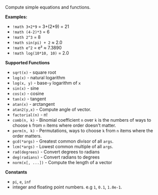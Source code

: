 Compute simple equations and functions.

**Examples:**
* `!math 3+2*9` = 3+(2*9) = 21
* `!math (4-2)*3` = 6
* `!math 2^3` = 8 
* `!math sin(pi) + 2` ≈ 2.0
* `!math e^2` = e² ≈ 7.3890
* `!math log(10*10, 10)` = 2.0

**Supported Functions** 
* `sqrt(x)` - square root
* `log(x)` - natural logarithm
* `log(x, y)` - base-`y` logarithm of `x`
* `sin(x)` - sine
* `cos(x)` - cosine
* `tan(x)` - tangent
* `atan(x)` - arctangent
* `atan2(y,x)` - Compute angle of vector.
* `factorial(n)` - n!
* `comb(n, k)` - Binomial coefficient `n` over `k` is the numbers of ways to choose `k` from `n` items where order doesn't matter.
* `perm(n, k)` - Permutations, ways to choose `k` from `n` items where the order matters.
* `gcd(*args)` - Greatest common divisor of all `args`. 
* `lcm(*args)` - Lowest common multiple of all `args`.
* `rad(degrees)` - Convert degrees to radians
* `deg(radians)` - Convert radians to degrees
* `norm(x[, ...])` - Compute the length of a vector

**Constants**
* `pi`, `e`, `inf`
* integer and floating point numbers. e.g `1`, `0.1`, `1.0e-1`.